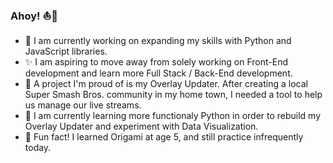 ### Ahoy! ⛵👋

- 🔭 I am currently working on expanding my skills with Python and JavaScript libraries.
- ✨ I am aspiring to move away from solely working on Front-End development and learn more Full Stack / Back-End development.
- 🌟 A project I'm proud of is my Overlay Updater. After creating a local Super Smash Bros. community in my home town, I needed a tool to help us manage our live streams.
- 🌱 I am currently learning more functionaly Python in order to rebuild my Overlay Updater and experiment with Data Visualization.
- 🦢 Fun fact! I learned Origami at age 5, and still practice infrequently today.
